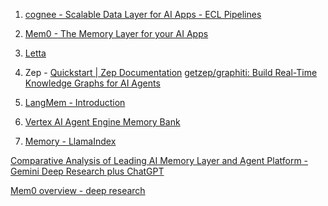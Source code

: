 
1) [cognee - Scalable Data Layer for AI Apps - ECL Pipelines](https://dlthub.com/blog/cognee)

2) [Mem0 - The Memory Layer for your AI Apps](https://mem0.ai/)

3) [Letta](https://www.letta.com/#product)

4) Zep - [Quickstart | Zep Documentation](https://help.getzep.com/quickstart) 
	[getzep/graphiti: Build Real-Time Knowledge Graphs for AI Agents](https://github.com/getzep/graphiti)

5) [LangMem - Introduction](https://langchain-ai.github.io/langmem/)

6) [Vertex AI Agent Engine Memory Bank](https://cloud.google.com/vertex-ai/generative-ai/docs/agent-engine/memory-bank/overview)

7) [Memory - LlamaIndex](https://docs.llamaindex.ai/en/stable/module_guides/deploying/agents/memory/)


[Comparative Analysis of Leading AI Memory Layer and Agent Platform - Gemini Deep Research plus ChatGPT](https://chatgpt.com/share/686e16de-c8b4-8008-be4d-3b871b6f6529)


[Mem0 overview - deep research](https://www.perplexity.ai/search/mem0-the-memory-layer-for-your-Ow.dSYhCSuyxJRvbrw822g_)

